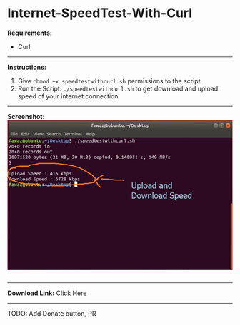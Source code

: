 # Internet-SpeedTest-With-Curl

**Requirements:**
- Curl

------------


**Instructions:**
1.  Give `chmod +x speedtestwithcurl.sh` permissions to the script
1.  Run the Script: `./speedtestwithcurl.sh` to get download and upload speed of your internet connection

------------

**Screenshot:**
![Tool Screenshot](https://github.com/fawazahmed0/Internet-SpeedTest-With-Curl/raw/master/screenshot.jpg "Tool Screenshot")

------------

**Download Link:** [Click Here](https://github.com/fawazahmed0/Internet-SpeedTest-With-Curl/releases/latest/download/speedtestwithcurl.sh "Click Here")

------------

TODO:
Add Donate button,
PR
